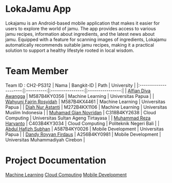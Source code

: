 # LokaJamu App
Lokajamu is an Android-based mobile application that makes it easier for users to explore the world of jamu. The app provides access to various jamu recipes, information about ingredients, and the latest news about jamu. Equipped with a feature for scanning images of ingredients, Lokajamu automatically recommends suitable jamu recipes, making it a practical solution to support a healthy lifestyle rooted in local wisdom.

# Team Member
Team ID : CH2-PS312
|          Nama         | Bangkit-ID |       Path       |    University    |
|:---------------------:|:----------:|:----------------:|:----------------:|
|  [Alfian Diva Awangga](https://github.com/AlfianAwangga)  |  M587B4KY0356  | Machine Learning | Universitas Papua |
| [Wahyuni Fajrin Rosyidah](https://github.com/wahyunirosyidah)  |  M587B4KX4461  | Machine Learning | Universitas Papua |
|   [Diah Nur Astanti](https://github.com/DiahNurAstanti)    |  M272B4KX1106  |  Machine Learning | Universitas Muslim Indonesia |
|  [Muhamad Gian Novridan](https://github.com/jack12-dev)  |  C318B4KY2638  | Cloud Computing | Universitas Sultan Ageng Tirtayasa |
|  [Muhammad Reza Haryanto](https://github.com/rezyanto263)  |  C403B4KY3034  | Cloud Computing | Politeknik Negeri Bali |
|   [Abdul Hafizh Subhan](https://github.com/abdulhafizh21)    |  A587B4KY0026  |  Mobile Development | Universitas Papua |
|   [Dandy Royyan Firdaus](https://github.com/INDandy)    |  A256B4KY0981  |  Mobile Development | Universitas Muhammadiyah Cirebon |

# Project Documentation
[Machine Learning](https://github.com/Loka-Jamu/lokajamu-ml)
[Cloud Computing](https://github.com/Loka-Jamu/lokajamu-backend)
[Mobile Development](https://github.com/Loka-Jamu/lokajamu-frontend)
